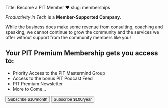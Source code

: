 Title: Become a PIT Member ❤️
slug: memberships

*Productivity in Tech* is a **Member-Supported Company**. 

While the business does make some revenue from consulting, coaching and speaking, we cannot continue to grow the community and the services we offer without support from the community members like you! 

<div class="jumbotron bg-light border-primary">
<h2>Your PIT Premium Membership gets you access to:</h2>
<div class="">
<ul class="list-group list-group-flush">
<li class="list-group-item">Priority Access to the PIT Mastermind Group</li>
<li class="list-group-item">Access to the bonus PIT Podcast Feed</li>
<li class="list-group-item">PIT Premium Newsletter</li>
<li class="list-group-item">More to Come...</li>
</ul>
<!-- <a class="btn btn-primary btn-lg text-white" href="https://productivityintech.memberful.com/checkout?plan=21849"> -->

<div class="row justify-content-around">
<!-- Button trigger modal -->
<button type="button" class="btn btn-primary" data-toggle="modal" data-target="#srf-monthly">
Subscribe $10/month
</button>

<!-- <a class="btn btn-primary btn-lg text-white" href="https://productivityintech.memberful.com/checkout?plan=36786"> -->
<!-- Button trigger modal -->
<button type="button" class="btn btn-primary" data-toggle="modal" data-target="#srf-annual">
Subscribe $100/year
</button>
</div>
</div>

<!--Monthly Modal -->
<div class="modal fade" tabindex="-1" role="dialog">
<div class="modal-dialog" id="srf-monthly" role="document"></div>
<script  type="text/javascript">
Servicebot.init({
templateId : 2,
url : "https://members.productivityintech.com",
selector : document.getElementById('srf-monthly'),
handleResponse : (response) => {
},
type: "request",
spk: "pk_live_kDLC8qiW74z3zUMfXQBjEfjD",
hideSummary: true, // Hides the summary on the side
forceCard : true, //set to true if you want credit card to be a required field for the customer
setPassword : true, //set to true if you want customer to fill out a password
})
</script>

<!-- Modal -->
<div class="modal fade" tabindex="-1" id="modal-annual" role="dialog">
<div class="modal-dialog" id="srf-annual" role="document"></div>
<script  type="text/javascript">
Servicebot.init({
templateId : 3,
url : "https://members.productivityintech.com",
selector : document.getElementById('srf-annual'),
handleResponse : (response) => {
},
type: "request",
spk: "pk_live_kDLC8qiW74z3zUMfXQBjEfjD",
hideSummary: true, // Hides the summary on the side
forceCard : true, //set to true if you want credit card to be a required field for the customer
setPassword : true, //set to true if you want customer to fill out a password
})
</script>
</div>


<script src="https://js.stripe.com/v3/"></script>
<script src="https://servicebot.io/js/servicebot-embed.js" type="text/javascript"></script>
